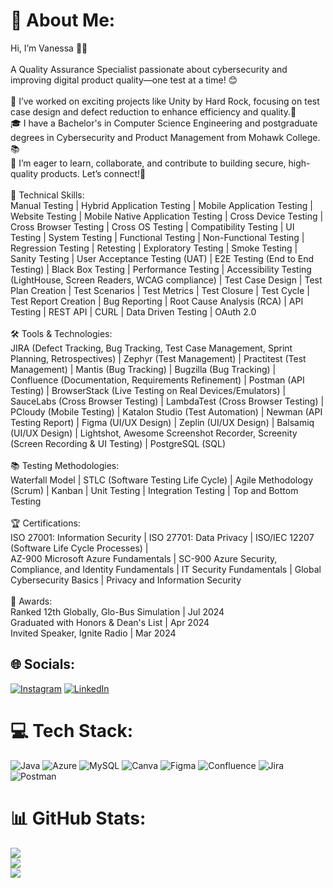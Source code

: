# 💫 About Me:
Hi, I’m Vanessa 🎀✨ <br><br>A Quality Assurance Specialist passionate about cybersecurity and improving digital product quality—one test at a time! 😊<br><br>💼 I’ve worked on exciting projects like Unity by Hard Rock, focusing on test case design and defect reduction to enhance efficiency and quality.🌟<br>🎓  I have a Bachelor's in Computer Science Engineering and postgraduate degrees in Cybersecurity and Product Management from Mohawk College. 📚<br>🌱 I’m eager to learn, collaborate, and contribute to building secure, high-quality products. Let’s connect!💬<br><br>🔧 Technical Skills:<br>Manual Testing | Hybrid Application Testing | Mobile Application Testing | Website Testing | Mobile Native Application Testing | Cross Device Testing | Cross Browser Testing | Cross OS Testing | Compatibility Testing | UI Testing | System Testing | Functional Testing | Non-Functional Testing | Regression Testing | Retesting | Exploratory Testing | Smoke Testing | Sanity Testing | User Acceptance Testing (UAT) | E2E Testing (End to End Testing) | Black Box Testing | Performance Testing | Accessibility Testing (LightHouse, Screen Readers, WCAG compliance) | Test Case Design | Test Plan Creation | Test Scenarios | Test Metrics | Test Closure | Test Cycle | Test Report Creation | Bug Reporting | Root Cause Analysis (RCA) | API Testing | REST API | CURL | Data Driven Testing | OAuth 2.0<br><br>🛠 Tools & Technologies:<br>JIRA (Defect Tracking, Bug Tracking, Test Case Management, Sprint Planning, Retrospectives) | Zephyr (Test Management) | Practitest (Test Management) | Mantis (Bug Tracking) | Bugzilla (Bug Tracking) | Confluence (Documentation, Requirements Refinement) | Postman (API Testing) | BrowserStack (Live Testing on Real Devices/Emulators) | SauceLabs (Cross Browser Testing) | LambdaTest (Cross Browser Testing) | PCloudy (Mobile Testing) | Katalon Studio (Test Automation) | Newman (API Testing Report) | Figma (UI/UX Design) | Zeplin (UI/UX Design) | Balsamiq (UI/UX Design) | Lightshot, Awesome Screenshot Recorder, Screenity (Screen Recording & UI Testing) | PostgreSQL (SQL)<br><br>📚 Testing Methodologies:<br>Waterfall Model | STLC (Software Testing Life Cycle) | Agile Methodology (Scrum) | Kanban | Unit Testing | Integration Testing | Top and Bottom Testing<br><br>🏆 Certifications:<br>ISO 27001: Information Security | ISO 27701: Data Privacy | ISO/IEC 12207 (Software Life Cycle Processes) | <br> AZ-900 Microsoft Azure Fundamentals | SC-900 Azure Security, Compliance, and Identity Fundamentals | IT Security Fundamentals | Global Cybersecurity Basics | Privacy and Information Security<br><br>🥇 Awards:<br>Ranked 12th Globally, Glo-Bus Simulation | Jul 2024<br>Graduated with Honors & Dean's List | Apr 2024<br>Invited Speaker, Ignite Radio | Mar 2024<br>


## 🌐 Socials:
[![Instagram](https://img.shields.io/badge/Instagram-%23E4405F.svg?logo=Instagram&logoColor=white)](https://instagram.com/varsha_naaidu) [![LinkedIn](https://img.shields.io/badge/LinkedIn-%230077B5.svg?logo=linkedin&logoColor=white)](https://www.linkedin.com/in/varsha-raj-94a287207/) 

# 💻 Tech Stack:
![Java](https://img.shields.io/badge/java-%23ED8B00.svg?style=for-the-badge&logo=openjdk&logoColor=white) ![Azure](https://img.shields.io/badge/azure-%230072C6.svg?style=for-the-badge&logo=microsoftazure&logoColor=white) ![MySQL](https://img.shields.io/badge/mysql-4479A1.svg?style=for-the-badge&logo=mysql&logoColor=white) ![Canva](https://img.shields.io/badge/Canva-%2300C4CC.svg?style=for-the-badge&logo=Canva&logoColor=white) ![Figma](https://img.shields.io/badge/figma-%23F24E1E.svg?style=for-the-badge&logo=figma&logoColor=white) ![Confluence](https://img.shields.io/badge/confluence-%23172BF4.svg?style=for-the-badge&logo=confluence&logoColor=white) ![Jira](https://img.shields.io/badge/jira-%230A0FFF.svg?style=for-the-badge&logo=jira&logoColor=white) ![Postman](https://img.shields.io/badge/Postman-FF6C37?style=for-the-badge&logo=postman&logoColor=white)
# 📊 GitHub Stats:
![](https://github-readme-stats.vercel.app/api?username=VanessaTech101&theme=rose_pine&hide_border=false&include_all_commits=false&count_private=false)<br/>
![](https://github-readme-streak-stats.herokuapp.com/?user=VanessaTech101&theme=rose_pine&hide_border=false)<br/>
![](https://github-readme-stats.vercel.app/api/top-langs/?username=VanessaTech101&theme=rose_pine&hide_border=false&include_all_commits=false&count_private=false&layout=compact)

<!-- Proudly created with GPRM ( https://gprm.itsvg.in ) -->
